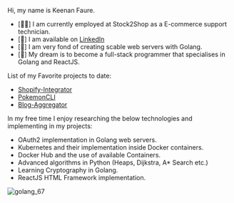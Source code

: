 Hi, my name is Keenan Faure.

- [👨‍💻] I am currently employed at Stock2Shop as a E-commerce support technician.
- [🔗] I am available on [LinkedIn](https://www.linkedin.com/in/keenan-faure-84a604227/)
- [🚀] I am very fond of creating scable web servers with Golang.
- [💭] My dream is to become a full-stack programmer that specialises in Golang and ReactJS.

List of my Favorite projects to date:

- [Shopify-Integrator](https://github.com/Keenan-Faure/Shopify-Integrator)
- [PokemonCLI](https://github.com/Keenan-Faure/PokemonCLI)
- [Blog-Aggregator](https://github.com/Keenan-Faure/BlogAggregator)

In my free time I enjoy researching the below technologies and implementing in my projects:

- OAuth2 implementation in Golang web servers.
- Kubernetes and their implementation inside Docker containers.
- Docker Hub and the use of available Containers.
- Advanced algorithms in Python (Heaps, Dijkstra, A* Search etc.)
- Learning Cryptography in Golang.
- ReactJS HTML Framework implementation.

![golang_67](https://github.com/Keenan-Faure/Keenan-Faure/assets/97687673/751f4af4-de20-4ddb-bec6-8c0640e32bdb)
